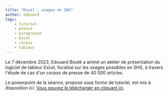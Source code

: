 ```yaml
---
title: "Excel : usages en SHS"
author: edouard
tags:
    - tutoriel
    - presse
    - europresse
    - Excel
    - corpus
    - tableur
---
```


Le 7 décembre 2023, Edouard Bouté a animé un atelier de présentation du logiciel de tableur *Excel*, focalisé sur les usages possibles en SHS, à travers l'étude de cas d'un corpus de presse de 40 000 articles.

Le powerpoint de la séance, proposé sous forme de tutoriel, est mis à disposition ici. [Vous pouvez le télécharger en cliquant ici](Atelier_Ceres_Excel.pdf).
